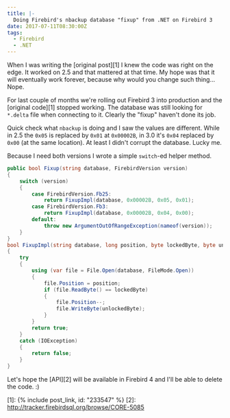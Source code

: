 ```yaml
---
title: |-
  Doing Firebird's nbackup database "fixup" from .NET on Firebird 3
date: 2017-07-11T08:30:00Z
tags:
  - Firebird
  - .NET
---
```

When I was writing the [original post][1] I knew the code was right on the edge. It worked on 2.5 and that mattered at that time. My hope was that it will eventually work forever, because why would you change such thing... Nope. 

<!-- excerpt -->

For last couple of months we're rolling out Firebird 3 into production and the [original code][1] stopped working. The database was still looking for `*.delta` file when connecting to it. Clearly the "fixup" haven't done its job. 

Quick check what `nbackup` is doing and I saw the values are different. While in 2.5 the `0x05` is replaced by `0x01` at `0x00002B`, in 3.0 it's `0x04` replaced by `0x00` (at the same location). At least I didn't corrupt the database. Lucky me.

Because I need both versions I wrote a simple `switch`-ed helper method.

```csharp
public bool Fixup(string database, FirebirdVersion version)
{
    switch (version)
    {
        case FirebirdVersion.Fb25:
            return FixupImpl(database, 0x00002B, 0x05, 0x01);
        case FirebirdVersion.Fb3:
            return FixupImpl(database, 0x00002B, 0x04, 0x00);
        default:
            throw new ArgumentOutOfRangeException(nameof(version));
    }
}
bool FixupImpl(string database, long position, byte lockedByte, byte unlockedByte)
{
    try
    {
        using (var file = File.Open(database, FileMode.Open))
        {
            file.Position = position;
            if (file.ReadByte() == lockedByte)
            {
                file.Position--;
                file.WriteByte(unlockedByte);
            }
        }
        return true;
    }
    catch (IOException)
    {
        return false;
    }
}
```

Let's hope the [API][2] will be available in Firebird 4 and I'll be able to delete the code. :) 

[1]: {% include post_link, id: "233547" %}
[2]: http://tracker.firebirdsql.org/browse/CORE-5085